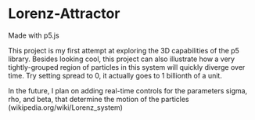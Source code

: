 # Lorenz-Attractor
 Made with p5.js
 
 This project is my first attempt at exploring the 3D capabilities of the p5 library. Besides looking cool, this project can also illustrate how a very tightly-grouped region of particles in this system will quickly diverge over time. Try setting spread to 0, it actually goes to 1 billionth of a unit.

In the future, I plan on adding real-time controls for the parameters sigma, rho, and beta, that determine the motion of the particles (wikipedia.org/wiki/Lorenz_system)
